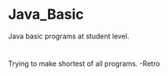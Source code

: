 # Java_Basic
Java basic programs at student level.
# 
Trying to make shortest of all programs.
-Retro